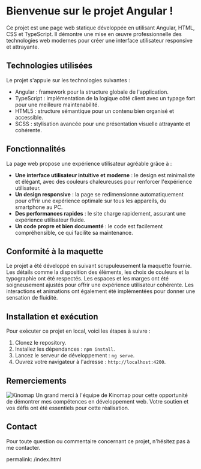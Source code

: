 # Bienvenue sur le projet Angular !

Ce projet est une page web statique développée en utilisant Angular, HTML, CSS et TypeScript. Il démontre une mise en œuvre professionnelle des technologies web modernes pour créer une interface utilisateur responsive et attrayante.

## Technologies utilisées

Le projet s'appuie sur les technologies suivantes :

- Angular : framework pour la structure globale de l'application.
- TypeScript : implémentation de la logique côté client avec un typage fort pour une meilleure maintenabilité.
- HTML5 : structure sémantique pour un contenu bien organisé et accessible.
- SCSS : stylisation avancée pour une présentation visuelle attrayante et cohérente.

## Fonctionnalités

La page web propose une expérience utilisateur agréable grâce à :

- **Une interface utilisateur intuitive et moderne** : le design est minimaliste et élégant, avec des couleurs chaleureuses pour renforcer l'expérience utilisateur.
- **Un design responsive** : la page se redimensionne automatiquement pour offrir une expérience optimale sur tous les appareils, du smartphone au PC.
- **Des performances rapides** : le site charge rapidement, assurant une expérience utilisateur fluide.
- **Un code propre et bien documenté** : le code est facilement compréhensible, ce qui facilite sa maintenance.

## Conformité à la maquette

Le projet a été développé en suivant scrupuleusement la maquette fournie. Les détails comme la disposition des éléments, les choix de couleurs et la typographie ont été respectés. Les espaces et les marges ont été soigneusement ajustés pour offrir une expérience utilisateur cohérente. Les interactions et animations ont également été implémentées pour donner une sensation de fluidité.

## Installation et exécution

Pour exécuter ce projet en local, voici les étapes à suivre :

1. Clonez le repository.
2. Installez les dépendances : `npm install`.
3. Lancez le serveur de développement : `ng serve`.
4. Ouvrez votre navigateur à l'adresse : `http://localhost:4200`.

## Remerciements

![Kinomap](https://www.kinomap.com/v2/assets/images/logo/kinomap_primary_white.png)
Un grand merci à l'équipe de Kinomap pour cette opportunité de démontrer mes compétences en développement web. Votre soutien et vos défis ont été essentiels pour cette réalisation.

## Contact

Pour toute question ou commentaire concernant ce projet, n'hésitez pas à me contacter.


permalink: /index.html




